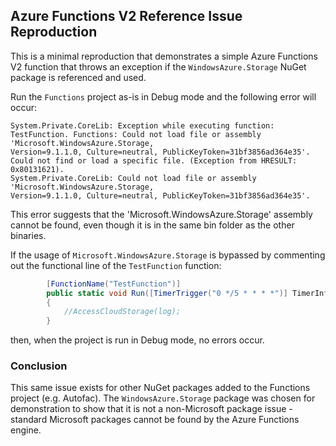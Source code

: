 
## Azure Functions V2 Reference Issue Reproduction

This is a minimal reproduction that demonstrates a simple Azure Functions V2 function that throws an exception if the `WindowsAzure.Storage` NuGet package is referenced and used.

Run the `Functions` project as-is in Debug mode and the following error will occur:

```
System.Private.CoreLib: Exception while executing function: 
TestFunction. Functions: Could not load file or assembly 'Microsoft.WindowsAzure.Storage, 
Version=9.1.1.0, Culture=neutral, PublicKeyToken=31bf3856ad364e35'. 
Could not find or load a specific file. (Exception from HRESULT: 0x80131621). 
System.Private.CoreLib: Could not load file or assembly 'Microsoft.WindowsAzure.Storage, 
Version=9.1.1.0, Culture=neutral, PublicKeyToken=31bf3856ad364e35'.
```

This error suggests that the 'Microsoft.WindowsAzure.Storage' assembly cannot be found, even though it is in the same bin folder as the other binaries.

If the usage of `Microsoft.WindowsAzure.Storage` is bypassed by commenting out the functional line of the `TestFunction` function:

```csharp
        [FunctionName("TestFunction")]
        public static void Run([TimerTrigger("0 */5 * * * *")] TimerInfo myTimer, ILogger log)
        {
            //AccessCloudStorage(log);
        }
```

then, when the project is run in Debug mode, no errors occur.

### Conclusion

This same issue exists for other NuGet packages added to the Functions project (e.g. Autofac).  The `WindowsAzure.Storage` package was chosen for demonstration to show that it is not a non-Microsoft package issue - standard Microsoft packages cannot be found by the Azure Functions engine.

